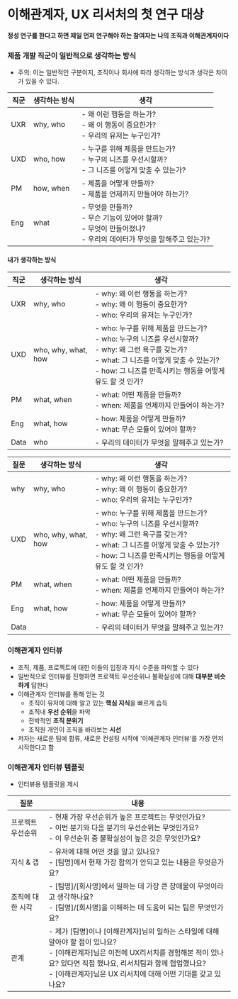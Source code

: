 

# 이해관계자, UX 리서처의 첫 연구 대상

**정성 연구를 한다고 하면 제일 먼저 연구해야 하는 참여자는 나의 조직과 이해관계자이다**

### 제품 개발 직군이 일반적으로 생각하는 방식

- 주의: 이는 일반적인 구분이지, 조직이나 회사에 따라 생각하는 방식과 생각은 차이가 있을 수 있다.

| 직군  | 생각하는 방식   | 생각                                                                         |
| --- | --------- | -------------------------------------------------------------------------- |
| UXR | why, who  | - 왜 이런 행동을 하는가?<br>- 왜 이 행동이 중요한가?<br>- 우리의 유저는 누구인가?                      |
| UXD | who, how  | - 누구를 위해 제품을 만드는가?<br>- 누구의 니즈를 우선시할까?<br>- 그 니즈를 어떻게 맞출 수 있는가?            |
| PM  | how, when | - 제품을 어떻게 만들까?<br>- 제품을 언제까지 만들어야 하는가?                                     |
| Eng | what      | - 무엇을 만들까?<br>- 무슨 기능이 있어야 할까?<br>- 무엇이 만들어졌나?<br>- 우리의 데이터가 무엇을 말해주고 있는가? 

#### 내가 생각하는 방식

| 직군   | 생각하는 방식             | 생각                                                                                                                                               |
| ---- | ------------------- | ------------------------------------------------------------------------------------------------------------------------------------------------ |
| UXR  | why, who            | - why: 왜 이런 행동을 하는가?<br>- why: 왜 이 행동이 중요한가?<br>- who: 우리의 유저는 누구인가?                                                                             |
| UXD  | who, why, what, how | - who: 누구를 위해 제품을 만드는가?<br>- who: 누구의 니즈를 우선시할까?<br>- why: 왜 그런 욕구를 갖는가?<br>- what: 그 니즈를 어떻게 맞출 수 있는가?<br>- how: 그 니즈를 만족시키는 행동을 어떻게 유도 할 것 인가? |
| PM   | what, when          | - what: 어떤 제품을 만들까?<br>- when: 제품을 언제까지 만들어야 하는가?                                                                                                |
| Eng  | what, how           | - how: 제품을 어떻게 만들까?<br>- what: 무슨 모듈이 있어야 할까?<br>                                                                                                |
| Data | who                 | - 우리의 데이터가 무엇을 말해주고 있는가?                                                                                                                         |

| 질문   | 생각하는 방식             | 생각                                                                                                                                               |
| ---- | ------------------- | ------------------------------------------------------------------------------------------------------------------------------------------------ |
| why  | why, who            | - why: 왜 이런 행동을 하는가?<br>- why: 왜 이 행동이 중요한가?<br>- who: 우리의 유저는 누구인가?                                                                             |
| UXD  | who, why, what, how | - who: 누구를 위해 제품을 만드는가?<br>- who: 누구의 니즈를 우선시할까?<br>- why: 왜 그런 욕구를 갖는가?<br>- what: 그 니즈를 어떻게 맞출 수 있는가?<br>- how: 그 니즈를 만족시키는 행동을 어떻게 유도 할 것 인가? |
| PM   | what, when          | - what: 어떤 제품을 만들까?<br>- when: 제품을 언제까지 만들어야 하는가?                                                                                                |
| Eng  | what, how           | - how: 제품을 어떻게 만들까?<br>- what: 무슨 모듈이 있어야 할까?<br>                                                                                                |
| Data |                     | - 우리의 데이터가 무엇을 말해주고 있는가?                                                                                                                         |

### 이해관계자 인터뷰

- 조직, 제품, 프로젝트에 대한 이들의 입장과 지식 수준을 파악할 수 있다
- 일반적으로 인터뷰를 진행하면 프로젝트 우선순위나 불확실성에 대해 **대부분 비슷하게** 답한다
- 이해관계자 인터뷰를 통해 얻는 것
	- 조직이 유저에 대해 알고 있는 **핵심 지식**을 빠르게 습득
	- 조직내 **우선 순위**을 파악
	- 전박적인 **조직 분위기**
	- 조직원 개인이 조직을 바라보는 **시선**
- 저자는 새로운 팀에 합류, 새로운 컨설팅 시작에 '이해관계자 인터뷰'를 가장 먼저 시작한다고 함

### 이해관계자 인터뷰 템플릿

- 인터뷰용 템플릿을 제시

| 질문        | 내용                                                                                                                                                          |
| --------- | ----------------------------------------------------------------------------------------------------------------------------------------------------------- |
| 프로젝트 우선순위 | - 현재 가장 우선순위가 높은 프로젝트는 무엇인가요?<br>- 이번 분기와 다음 분기의 우선순위는 무엇인가요?<br>- 이 우선순위 중 불확실성이 높은 것은 무엇인가요?                                                              |
| 지식 & 갭    | - 유저에 대해 어떤 것을 알고 있나요?<br>- [팀명]에서 현재 가장 합의가 안되고 있는 내용은 무엇은가요?                                                                                              |
| 조직에 대한 시각 | - [팀명]/[회사명]에서 일하는 데 가장 큰 장애물이 무엇이라고 생각하나요?<br>- [팀명]/[회사명]을 이해하는 데 도움이 되는 팁은 무엇인가요?                                                                        |
| 관계        | - 제가 [팀명]이나 [이해관계자]님의 일하는 스타일에 대해 알아야 할 점이 있나요?<br>- [이해관계자]님은 이전에 UX리서치를 경험해본 적이 있나요? 있다면 직접 했나요, 리서치팀과 함께 협업했나요?<br>- [이해관계자]님은 UX 리서치에 대해 어떤 기대를 갖고 있나요? |
